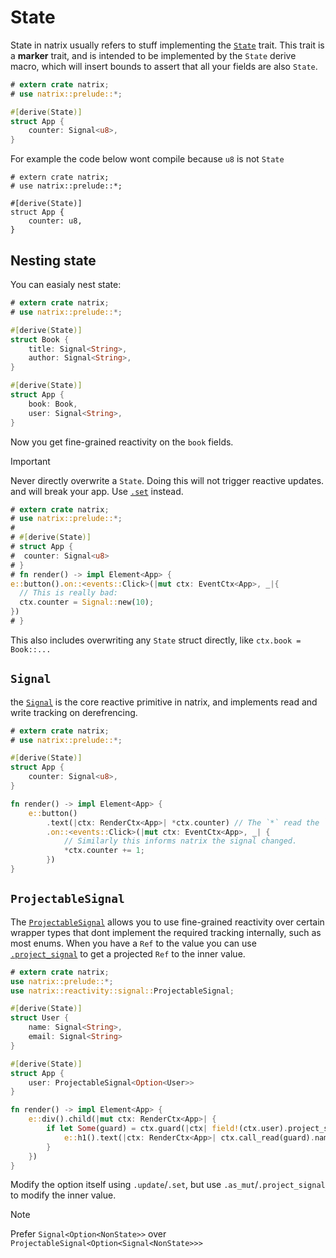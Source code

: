 # State

State in natrix usually refers to stuff implementing the [`State`](reactivity::State) trait.
This trait is a **marker** trait, and is intended to be implemented by the `State` derive macro, which will insert bounds to assert that all your fields are also `State`.

```rust
# extern crate natrix;
# use natrix::prelude::*;

#[derive(State)]
struct App {
    counter: Signal<u8>,
}
```

For example the code below wont compile because `u8` is not `State`
```rust,compile_fail
# extern crate natrix;
# use natrix::prelude::*;

#[derive(State)]
struct App {
    counter: u8,
}
```

## Nesting state
You can easialy nest state:
```rust
# extern crate natrix;
# use natrix::prelude::*;

#[derive(State)]
struct Book {
    title: Signal<String>,
    author: Signal<String>,
}

#[derive(State)]
struct App {
    book: Book,
    user: Signal<String>,
}
```
Now you get fine-grained reactivity on the `book` fields.

> [!IMPORTANT]
> Never directly overwrite a `State`. Doing this will not trigger reactive updates. and will break your app.
> Use [`.set`](prelude::State::set) instead.
> ```rust
> # extern crate natrix;
> # use natrix::prelude::*;
> #
> # #[derive(State)]
> # struct App {
> #  counter: Signal<u8>
> # }
> # fn render() -> impl Element<App> {
> e::button().on::<events::Click>(|mut ctx: EventCtx<App>, _|{
>   // This is really bad:
>   ctx.counter = Signal::new(10);
> })
> # }
> ```
> This also includes overwriting any `State` struct directly, like `ctx.book = Book::...`

## `Signal`
the [`Signal`](prelude::Signal) is the core reactive primitive in natrix, and implements read and write tracking on derefrencing.

```rust
# extern crate natrix;
# use natrix::prelude::*;

#[derive(State)]
struct App {
    counter: Signal<u8>,
}

fn render() -> impl Element<App> {
    e::button()
        .text(|ctx: RenderCtx<App>| *ctx.counter) // The `*` read the `u8` value and tells natrix to track this
        .on::<events::Click>(|mut ctx: EventCtx<App>, _| {
            // Similarly this informs natrix the signal changed.
            *ctx.counter += 1;
        })
}
```

## `ProjectableSignal`
The [`ProjectableSignal`](reactivity::signal::ProjectableSignal) allows you to use fine-grained reactivity over certain wrapper types that dont implement the required tracking internally, such as most enums. When you have a `Ref` to the value you can use [`.project_signal`](access::Ref::project_signal) to get a projected `Ref` to the inner value.

```rust
# extern crate natrix;
use natrix::prelude::*;
use natrix::reactivity::signal::ProjectableSignal;

#[derive(State)]
struct User {
    name: Signal<String>,
    email: Signal<String>
}

#[derive(State)]
struct App {
    user: ProjectableSignal<Option<User>>
}

fn render() -> impl Element<App> {
    e::div().child(|mut ctx: RenderCtx<App>| {
        if let Some(guard) = ctx.guard(|ctx| field!(ctx.user).project_signal()) {
            e::h1().text(|ctx: RenderCtx<App>| ctx.call_read(guard).name.clone())
        }
    })
}
```

Modify the option itself using `.update`/`.set`, but use `.as_mut`/`.project_signal` to modify the inner value.

> [!NOTE]
> Prefer `Signal<Option<NonState>>` over `ProjectableSignal<Option<Signal<NonState>>>`
